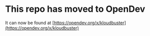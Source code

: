 # This repo has moved to OpenDev

It can now be found at [https://opendev.org/x/kloudbuster](https://opendev.org/x/kloudbuster)
